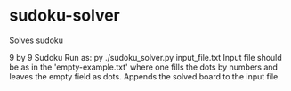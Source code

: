 # sudoku-solver
Solves sudoku

9 by 9 Sudoku
Run as: py ./sudoku_solver.py input_file.txt
Input file should be as in the 'empty-example.txt' where one fills the dots by numbers and leaves the empty field as dots.
Appends the solved board to the input file.

